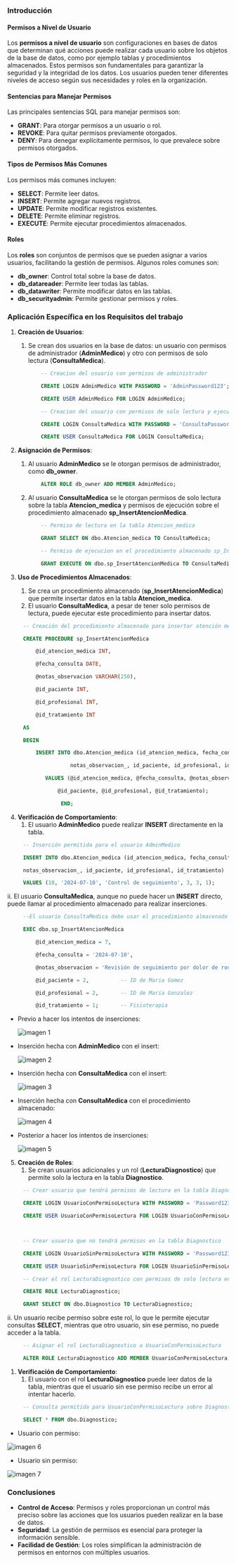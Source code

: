 ### **Introducción**
#### **Permisos a Nivel de Usuario**
Los **permisos a nivel de usuario** son configuraciones en bases de datos que determinan qué acciones puede realizar cada usuario sobre los objetos de la base de datos, como por ejemplo tablas y procedimientos almacenados. Estos permisos son fundamentales para garantizar la seguridad y la integridad de los datos. Los usuarios pueden tener diferentes niveles de acceso según sus necesidades y roles en la organización.
#### **Sentencias para Manejar Permisos**
Las principales sentencias SQL para manejar permisos son:

- **GRANT**: Para otorgar permisos a un usuario o rol.
- **REVOKE**: Para quitar permisos previamente otorgados.
- **DENY**: Para denegar explícitamente permisos, lo que prevalece sobre permisos otorgados.
#### **Tipos de Permisos Más Comunes**
Los permisos más comunes incluyen:

- **SELECT**: Permite leer datos.
- **INSERT**: Permite agregar nuevos registros.
- **UPDATE**: Permite modificar registros existentes.
- **DELETE**: Permite eliminar registros.
- **EXECUTE**: Permite ejecutar procedimientos almacenados.
#### **Roles**
Los **roles** son conjuntos de permisos que se pueden asignar a varios usuarios, facilitando la gestión de permisos. Algunos roles comunes son:

- **db_owner**: Control total sobre la base de datos.
- **db_datareader**: Permite leer todas las tablas.
- **db_datawriter**: Permite modificar datos en las tablas.
- **db_securityadmin**: Permite gestionar permisos y roles.

###
###
###
### **Aplicación Específica en los Requisitos del trabajo** 
1. **Creación de Usuarios**:
   1. Se crean dos usuarios en la base de datos: un usuario con permisos de administrador (**AdminMedico**) y otro con permisos de solo lectura (**ConsultaMedica**).

       ```sql
           -- Creacion del usuario con permisos de administrador

           CREATE LOGIN AdminMedico WITH PASSWORD = 'AdminPassword123';

           CREATE USER AdminMedico FOR LOGIN AdminMedico;

           -- Creacion del usuario con permisos de solo lectura y ejecucion

           CREATE LOGIN ConsultaMedica WITH PASSWORD = 'ConsultaPassword123';

           CREATE USER ConsultaMedica FOR LOGIN ConsultaMedica;
       ```

1. **Asignación de Permisos**:
   1. Al usuario **AdminMedico** se le otorgan permisos de administrador, como **db_owner**.

   
       ```sql
           ALTER ROLE db_owner ADD MEMBER AdminMedico;
       ```

   1. Al usuario **ConsultaMedica** se le otorgan permisos de solo lectura sobre la tabla **Atencion_medica** y permisos de ejecución sobre el procedimiento almacenado **sp_InsertAtencionMedica**.

       ```sql
           -- Permiso de lectura en la tabla Atencion_medica

           GRANT SELECT ON dbo.Atencion_medica TO ConsultaMedica;

           -- Permiso de ejecucion en el procedimiento almacenado sp_InsertAtencionMedica

           GRANT EXECUTE ON dbo.sp_InsertAtencionMedica TO ConsultaMedica;
       ```

1. **Uso de Procedimientos Almacenados**:
   1. Se crea un procedimiento almacenado (**sp_InsertAtencionMedica**) que permite insertar datos en la tabla **Atencion_medica**.
   1. El usuario **ConsultaMedica**, a pesar de tener solo permisos de lectura, puede ejecutar este procedimiento para insertar datos.


```sql
     -- Creación del procedimiento almacenado para insertar atención médica

     CREATE PROCEDURE sp_InsertAtencionMedica

         @id_atencion_medica INT,

         @fecha_consulta DATE,

         @notas_observacion VARCHAR(250),

         @id_paciente INT,

         @id_profesional INT,

         @id_tratamiento INT

     AS

     BEGIN

         INSERT INTO dbo.Atencion_medica (id_atencion_medica, fecha_consulta,   

     		        notas_observacion_, id_paciente, id_profesional, id_tratamiento)

     	    VALUES (@id_atencion_medica, @fecha_consulta, @notas_observacion, 

    	   	    @id_paciente, @id_profesional, @id_tratamiento);

                 END;
```

4. **Verificación de Comportamiento**:
   1. El usuario **AdminMedico** puede realizar **INSERT** directamente en la tabla.

``` sql
     -- Inserción permitida para el usuario AdminMedico

     INSERT INTO dbo.Atencion_medica (id_atencion_medica, fecha_consulta,    

     notas_observacion_, id_paciente, id_profesional, id_tratamiento)

     VALUES (10, '2024-07-10', 'Control de seguimiento', 3, 3, 1);
```

   ii. El usuario **ConsultaMedica**, aunque no puede hacer un **INSERT** directo, puede llamar al 
   procedimiento almacenado para realizar inserciones.

``` sql
     --El usuario ConsultaMedica debe usar el procedimiento almacenado para realizar inserciones

     EXEC dbo.sp_InsertAtencionMedica 

         @id_atencion_medica = 7,  

         @fecha_consulta = '2024-07-10', 

         @notas_observacion = 'Revisión de seguimiento por dolor de rodilla', 

         @id_paciente = 2,          -- ID de Maria Gomez

         @id_profesional = 2,       -- ID de Maria Gonzalez

         @id_tratamiento = 1;       -- Fisioterapia
```


- Previo a hacer los intentos de inserciones:
  
  ![imagen 1](https://github.com/SabriMontiel/sistema-citas-medicas/blob/master/imgs/IMAGEN%20FER%20(4).png)

- Inserción hecha con **AdminMedico** con el insert:

   ![imagen 2](https://github.com/SabriMontiel/sistema-citas-medicas/blob/master/imgs/IMAGEN%20FER%20(1).png)

- Inserción hecha con **ConsultaMedica** con el insert:
  
  ![imagen 3](https://github.com/SabriMontiel/sistema-citas-medicas/blob/master/imgs/IMAGEN%20FER%20(6).png)
  
- Inserción hecha con **ConsultaMedica** con el procedimiento almacenado:
 
  ![imagen 4](https://github.com/SabriMontiel/sistema-citas-medicas/blob/master/imgs/IMAGEN%20FER%20(7).png)








- Posterior a hacer los intentos de inserciones:
  
  ![imagen 5](https://github.com/SabriMontiel/sistema-citas-medicas/blob/master/imgs/IMAGEN%20FER%20(2).png)






5. **Creación de Roles**:
   1. Se crean usuarios adicionales y un rol (**LecturaDiagnostico**) que permite solo la lectura en la tabla **Diagnostico**.

```sql
     -- Crear usuario que tendrá permisos de lectura en la tabla Diagnostico

     CREATE LOGIN UsuarioConPermisoLectura WITH PASSWORD = 'Password123';

     CREATE USER UsuarioConPermisoLectura FOR LOGIN UsuarioConPermisoLectura;



     -- Crear usuario que no tendrá permisos en la tabla Diagnostico

     CREATE LOGIN UsuarioSinPermisoLectura WITH PASSWORD = 'Password123';

     CREATE USER UsuarioSinPermisoLectura FOR LOGIN UsuarioSinPermisoLectura;

     -- Crear el rol LecturaDiagnostico con permisos de solo lectura en la tabla Diagnostico

     CREATE ROLE LecturaDiagnostico;

     GRANT SELECT ON dbo.Diagnostico TO LecturaDiagnostico;
```

ii. Un usuario recibe permiso sobre este rol, lo que le permite ejecutar consultas **SELECT**, mientras que otro usuario, sin ese permiso, no puede acceder a la tabla.

```sql
     -- Asignar el rol LecturaDiagnostico a UsuarioConPermisoLectura

     ALTER ROLE LecturaDiagnostico ADD MEMBER UsuarioConPermisoLectura;
```




1. **Verificación de Comportamiento**:
   1. El usuario con el rol **LecturaDiagnostico** puede leer datos de la tabla, mientras que el usuario sin ese permiso recibe un error al intentar hacerlo.

```sql
     -- Consulta permitida para UsuarioConPermisoLectura sobre Diagnostico y no permitida para UsuarioSinPermisoLectura (deberia fallar para UsuarioSinPermisoLectura)

     SELECT * FROM dbo.Diagnostico;
```

- Usuario con permiso:

![imagen 6](https://github.com/SabriMontiel/sistema-citas-medicas/blob/master/imgs/IMAGEN%20FER%20(3).png)




- Usuario sin permiso:

![imagen 7](https://github.com/SabriMontiel/sistema-citas-medicas/blob/master/imgs/IMAGEN%20FER%20(5).png)

###
### **Conclusiones**
- **Control de Acceso**: Permisos y roles proporcionan un control más preciso sobre las acciones que los usuarios pueden realizar en la base de datos.
- **Seguridad**: La gestión de permisos es esencial para proteger la información sensible.
- **Facilidad de Gestión**: Los roles simplifican la administración de permisos en entornos con múltiples usuarios.

